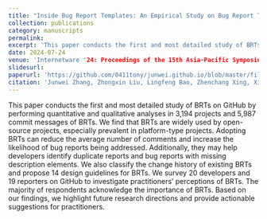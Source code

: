 ```yaml
---
title: "Inside Bug Report Templates: An Empirical Study on Bug Report Templates in Open-Source Software"
collection: publications
category: manuscripts
permalink: 
excerpt: 'This paper conducts the first and most detailed study of BRTs on GitHub by performing quantitative and qualitative analyses.'
date: 2024-07-24
venue: 'Internetware '24: Proceedings of the 15th Asia-Pacific Symposium on Internetware'
slidesurl: 
paperurl: 'https://github.com/0411tony/junwei.github.io/blob/master/files/internetware2024.pdf'
citation: 'Junwei Zhang, Zhongxin Liu, Lingfeng Bao, Zhenchang Xing, Xing Hu, and Xin Xia. Inside Bug Report Templates: An Empirical Study on Bug Report Templates in Open-Source Software. //Proceedings of the 15th Asia-Pacific Symposium on Internetware. 2024: 125-134.'
---
```


This paper conducts the first and most detailed study of BRTs on GitHub by performing quantitative and qualitative analyses in 3,194 projects and 5,987 commit messages of BRTs. We find that BRTs are widely used by open-source projects, especially prevalent in platform-type projects. Adopting BRTs can reduce the average number of comments and increase the likelihood of bug reports being addressed. Additionally, they may help developers identify duplicate reports and bug reports with missing description elements. We also classify the change history of existing BRTs and propose 14 design guidelines for BRTs. We survey 20 developers and 19 reporters on GitHub to investigate practitioners’ perceptions of BRTs. The majority of respondents acknowledge the importance of BRTs. Based on our findings, we highlight future research directions and provide actionable suggestions for practitioners.
